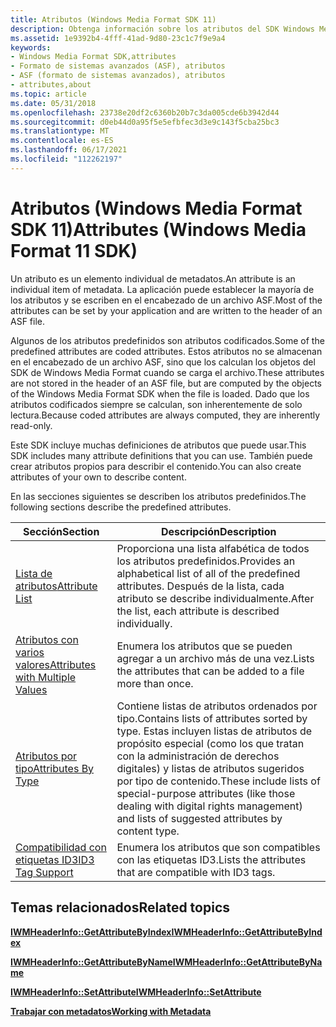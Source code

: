 ```yaml
---
title: Atributos (Windows Media Format SDK 11)
description: Obtenga información sobre los atributos del SDK Windows Media Format 11. Un atributo es un elemento individual de metadatos.
ms.assetid: 1e9392b4-4fff-41ad-9d80-23c1c7f9e9a4
keywords:
- Windows Media Format SDK,attributes
- Formato de sistemas avanzados (ASF), atributos
- ASF (formato de sistemas avanzados), atributos
- attributes,about
ms.topic: article
ms.date: 05/31/2018
ms.openlocfilehash: 23738e20df2c6360b20b7c3da005cde6b3942d44
ms.sourcegitcommit: d0eb44d0a95f5e5efbfec3d3e9c143f5cba25bc3
ms.translationtype: MT
ms.contentlocale: es-ES
ms.lasthandoff: 06/17/2021
ms.locfileid: "112262197"
---
```

# <a name="attributes-windows-media-format-11-sdk"></a><span data-ttu-id="ce1e0-108">Atributos (Windows Media Format SDK 11)</span><span class="sxs-lookup"><span data-stu-id="ce1e0-108">Attributes (Windows Media Format 11 SDK)</span></span>

<span data-ttu-id="ce1e0-109">Un atributo es un elemento individual de metadatos.</span><span class="sxs-lookup"><span data-stu-id="ce1e0-109">An attribute is an individual item of metadata.</span></span> <span data-ttu-id="ce1e0-110">La aplicación puede establecer la mayoría de los atributos y se escriben en el encabezado de un archivo ASF.</span><span class="sxs-lookup"><span data-stu-id="ce1e0-110">Most of the attributes can be set by your application and are written to the header of an ASF file.</span></span>

<span data-ttu-id="ce1e0-111">Algunos de los atributos predefinidos son atributos codificados.</span><span class="sxs-lookup"><span data-stu-id="ce1e0-111">Some of the predefined attributes are coded attributes.</span></span> <span data-ttu-id="ce1e0-112">Estos atributos no se almacenan en el encabezado de un archivo ASF, sino que los calculan los objetos del SDK de Windows Media Format cuando se carga el archivo.</span><span class="sxs-lookup"><span data-stu-id="ce1e0-112">These attributes are not stored in the header of an ASF file, but are computed by the objects of the Windows Media Format SDK when the file is loaded.</span></span> <span data-ttu-id="ce1e0-113">Dado que los atributos codificados siempre se calculan, son inherentemente de solo lectura.</span><span class="sxs-lookup"><span data-stu-id="ce1e0-113">Because coded attributes are always computed, they are inherently read-only.</span></span>

<span data-ttu-id="ce1e0-114">Este SDK incluye muchas definiciones de atributos que puede usar.</span><span class="sxs-lookup"><span data-stu-id="ce1e0-114">This SDK includes many attribute definitions that you can use.</span></span> <span data-ttu-id="ce1e0-115">También puede crear atributos propios para describir el contenido.</span><span class="sxs-lookup"><span data-stu-id="ce1e0-115">You can also create attributes of your own to describe content.</span></span>

<span data-ttu-id="ce1e0-116">En las secciones siguientes se describen los atributos predefinidos.</span><span class="sxs-lookup"><span data-stu-id="ce1e0-116">The following sections describe the predefined attributes.</span></span>



| <span data-ttu-id="ce1e0-117">Sección</span><span class="sxs-lookup"><span data-stu-id="ce1e0-117">Section</span></span>                                                                | <span data-ttu-id="ce1e0-118">Descripción</span><span class="sxs-lookup"><span data-stu-id="ce1e0-118">Description</span></span>                                                                                                                                                                                           |
|------------------------------------------------------------------------|-------------------------------------------------------------------------------------------------------------------------------------------------------------------------------------------------------|
| [<span data-ttu-id="ce1e0-119">Lista de atributos</span><span class="sxs-lookup"><span data-stu-id="ce1e0-119">Attribute List</span></span>](attribute-list.md)                                   | <span data-ttu-id="ce1e0-120">Proporciona una lista alfabética de todos los atributos predefinidos.</span><span class="sxs-lookup"><span data-stu-id="ce1e0-120">Provides an alphabetical list of all of the predefined attributes.</span></span> <span data-ttu-id="ce1e0-121">Después de la lista, cada atributo se describe individualmente.</span><span class="sxs-lookup"><span data-stu-id="ce1e0-121">After the list, each attribute is described individually.</span></span>                                                                          |
| [<span data-ttu-id="ce1e0-122">Atributos con varios valores</span><span class="sxs-lookup"><span data-stu-id="ce1e0-122">Attributes with Multiple Values</span></span>](attributes-with-multiple-values.md) | <span data-ttu-id="ce1e0-123">Enumera los atributos que se pueden agregar a un archivo más de una vez.</span><span class="sxs-lookup"><span data-stu-id="ce1e0-123">Lists the attributes that can be added to a file more than once.</span></span>                                                                                                                                      |
| [<span data-ttu-id="ce1e0-124">Atributos por tipo</span><span class="sxs-lookup"><span data-stu-id="ce1e0-124">Attributes By Type</span></span>](attributes-by-type.md)                           | <span data-ttu-id="ce1e0-125">Contiene listas de atributos ordenados por tipo.</span><span class="sxs-lookup"><span data-stu-id="ce1e0-125">Contains lists of attributes sorted by type.</span></span> <span data-ttu-id="ce1e0-126">Estas incluyen listas de atributos de propósito especial (como los que tratan con la administración de derechos digitales) y listas de atributos sugeridos por tipo de contenido.</span><span class="sxs-lookup"><span data-stu-id="ce1e0-126">These include lists of special-purpose attributes (like those dealing with digital rights management) and lists of suggested attributes by content type.</span></span> |
| [<span data-ttu-id="ce1e0-127">Compatibilidad con etiquetas ID3</span><span class="sxs-lookup"><span data-stu-id="ce1e0-127">ID3 Tag Support</span></span>](id3-tag-support.md)                                 | <span data-ttu-id="ce1e0-128">Enumera los atributos que son compatibles con las etiquetas ID3.</span><span class="sxs-lookup"><span data-stu-id="ce1e0-128">Lists the attributes that are compatible with ID3 tags.</span></span>                                                                                                                                               |



 

## <a name="related-topics"></a><span data-ttu-id="ce1e0-129">Temas relacionados</span><span class="sxs-lookup"><span data-stu-id="ce1e0-129">Related topics</span></span>

<dl> <dt>

[<span data-ttu-id="ce1e0-130">**IWMHeaderInfo::GetAttributeByIndex**</span><span class="sxs-lookup"><span data-stu-id="ce1e0-130">**IWMHeaderInfo::GetAttributeByIndex**</span></span>](/previous-versions/windows/desktop/api/Wmsdkidl/nf-wmsdkidl-iwmheaderinfo-getattributebyindex)
</dt> <dt>

[<span data-ttu-id="ce1e0-131">**IWMHeaderInfo::GetAttributeByName**</span><span class="sxs-lookup"><span data-stu-id="ce1e0-131">**IWMHeaderInfo::GetAttributeByName**</span></span>](/previous-versions/windows/desktop/api/Wmsdkidl/nf-wmsdkidl-iwmheaderinfo-getattributebyname)
</dt> <dt>

[<span data-ttu-id="ce1e0-132">**IWMHeaderInfo::SetAttribute**</span><span class="sxs-lookup"><span data-stu-id="ce1e0-132">**IWMHeaderInfo::SetAttribute**</span></span>](/previous-versions/windows/desktop/api/Wmsdkidl/nf-wmsdkidl-iwmheaderinfo-setattribute)
</dt> <dt>

[<span data-ttu-id="ce1e0-133">**Trabajar con metadatos**</span><span class="sxs-lookup"><span data-stu-id="ce1e0-133">**Working with Metadata**</span></span>](working-with-metadata.md)
</dt> </dl>

 

 





